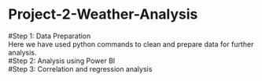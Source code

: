 # Project-2-Weather-Analysis
#Step 1: Data Preparation <br/>
Here we have used python commands to clean and prepare data for further analysis. <br/> 
#Step 2: Analysis using Power BI <br/>
#Step 3: Correlation and regression analysis <br/>
